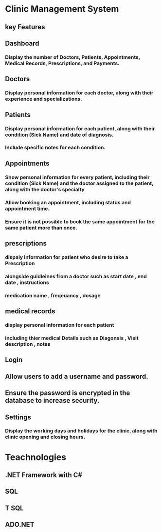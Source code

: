 # Clinic Management System 

## key Features 

## Dashboard 

###  Display the number of Doctors, Patients, Appointments, Medical Records, Prescriptions, and Payments.

## Doctors 

###  Display personal information for each doctor, along with their experience and specializations.

## Patients

### Display personal information for each patient, along with their condition (Sick Name) and date of diagnosis.

###  Include specific notes for each condition.

##  Appointments 

### Show personal information for every patient, including their condition (Sick Name) and the doctor assigned to the patient, along with the doctor's specialty

### Allow booking an appointment, including status and appointment time.

### Ensure it is not possible to book the same appointment for the same patient more than once.

##  prescriptions 

### dispaly information for patient who desire to take a Prescription 

### alongside guidleines from a doctor such as start date , end date , instructions 
### medication name , freqeuancy , dosage 

## medical records 

### display personal information for each patient 
### including thier  medical Details  such as Diagonsis , Visit description , notes 

## Login 

## Allow users to add a username and password.
## Ensure the password is encrypted in the database to increase security.

## Settings 

###  Display the working days and holidays for the clinic, along with clinic opening and closing hours.


# Teachnologies 

## .NET Framework with C#
## SQL 
## T SQL 
## ADO.NET



















